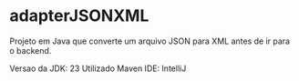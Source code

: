 # adapterJSONXML
Projeto em Java que converte um arquivo JSON para XML antes de ir para o backend.

Versao da JDK: 23
Utilizado Maven
IDE: IntelliJ
